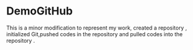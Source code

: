 # DemoGitHub
This is a minor modification to represent my work, created a repository , initialized Git,pushed codes in the repository and pulled codes into the repository .
